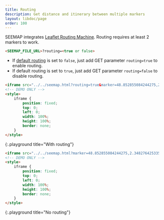 ```yaml
---
title: Routing
description: Get distance and itinerary between multiple markers
layout: libdoc/page
order: 100
---
```

SEEMAP integrates [Leaflet Routing Machine](https://github.com/perliedman/leaflet-routing-machine). Routing requires at least 2 markers to work. 

```html
<SEEMAP_FILE_URL>?routing=<true or false>
```

* If [default routing](settings.html) is set to `false`, just add GET parameter `routing=true` to enable routing.
* If default routing is set to `true`, just add GET parameter `routing=false` to disable routing.

```html
<iframe src="../../seemap.html?routing=true&marker=48.852855084244275,2.3482764253351434,Paris&marker=47.05692600913301,2.309900469185777&marker=43.348569315109174,5.374661932049889,Marseille"></iframe>
<!-- DEMO ONLY -->
<style>
    iframe {
        position: fixed;
        top: 0;
        left: 0;
        width: 100%;
        height: 100%;
        border: none;
    }
</style>
```
{:.playground title="With routing"}

```html
<iframe src="../../seemap.html?marker=48.852855084244275,2.3482764253351434,Paris&marker=47.05692600913301,2.309900469185777&marker=43.348569315109174,5.374661932049889,Marseille"></iframe>
<!-- DEMO ONLY -->
<style>
    iframe {
        position: fixed;
        top: 0;
        left: 0;
        width: 100%;
        height: 100%;
        border: none;
    }
</style>
```
{:.playground title="No routing"}

